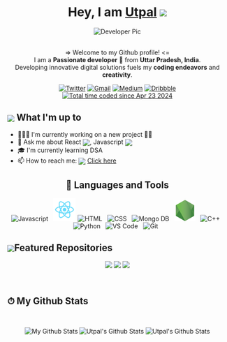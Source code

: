 <div align="center">
    <h1>Hey, I am <a href="https://aromalanil.in" target="_blank">Utpal</a> <img
            src="https://media.giphy.com/media/hvRJCLFzcasrR4ia7z/giphy.gif" width="32"></h1>
    <img alt="Developer Pic"
        src="https://user-images.githubusercontent.com/49222186/110210369-58458c80-7eb7-11eb-9d6e-2129358b3098.png" width="350"/>
    <br/><br/>
    <p>=> Welcome to my Github profile! <=<br />
        I am a <b>Passionate developer</b> 🚀 from <b>Uttar Pradesh, India</b>. <br />
        Developing innovative digital solutions fuels my <b>coding endeavors</b> and <b>creativity</b>. </p>
    <div>
        <a href="https://twitter.com/theutpal01" target="_blank"><img alt="Twitter"
                src="https://img.shields.io/badge/twitter-%231DA1F2.svg?&style=for-the-badge&logo=twitter&logoColor=white" /></a>
<!--         <a href="https://www.linkedin.com/in/" target="_blank"><img alt="LinkedIn" -->
<!--                 src="https://img.shields.io/badge/linkedin-%230077B5.svg?&style=for-the-badge&logo=linkedin&logoColor=white" /></a> -->
        <a href="mailto:dev.theutpal@gmail.com" target="_blank"><img alt="Gmail"
                src="https://img.shields.io/badge/-Gmail-D14836?style=for-the-badge&logo=Gmail&logoColor=white" /></a>
        <a href="https://medium.com/@dev.theutpal" target="_blank"><img alt="Medium"
                src="https://img.shields.io/badge/medium-%2312100E.svg?&style=for-the-badge&logo=medium&logoColor=white" /></a>
        <a href="https://dribbble.com/dev-theutpal" target="_blank"><img alt="Dribbble"
                src="https://img.shields.io/badge/dribble-%23EA4C89.svg?&style=for-the-badge&logo=dribbble&logoColor=white" /></a>
    </div>
	<a href="https://wakatime.com/@018f071a-4a41-4674-b528-88eb101d82c3">
		<img src="https://wakatime.com/badge/user/018f071a-4a41-4674-b528-88eb101d82c3.svg?style=for-the-badge" alt="Total time coded since Apr 23 2024" />
	</a>
</div>

<div>
    <div>
        <h2><img align="center"
                src="https://emojis.slackmojis.com/emojis/images/1584726375/8272/blob-cool.gif?1584726375" width="28" />
            What I'm up to</h2>
        <ul>
            <li> 👨🏻‍💻 I'm currently working on a new project ✍🏻</li>
            <li> 💬 Ask me about React <img align="center"
                    src="https://emojis.slackmojis.com/emojis/images/1473950148/1161/react.png?1473950148"
                    width="16" />, Javascript <img align="center"
                    src="https://emojis.slackmojis.com/emojis/images/1450441296/151/javascript.png?1450441296"
                    width="16" /></li>
            <li> 🎓 I'm currently learning DSA </li>
            <li>📫 How to reach me: <img align="center"
                    src="https://emojis.slackmojis.com/emojis/images/1450319444/38/gmail.png?1450319444" width="17" />
                <a href="mailto:dev.theutpal@gmail.com" target="_blank">Click here</a></li>
<!--             <li>👀 Take a look at <a href="" target="_blank">My Portfolio</a></li> -->
<!--             <li>📄 Here's my <a href="" target="_blank">Resume</a></li> -->
        </ul>
    </div>
    <div align="center">
        <h2>🧰 Languages and Tools</h2>
        <p align="center">
            <img src="https://upload.wikimedia.org/wikipedia/commons/9/99/Unofficial_JavaScript_logo_2.svg" width="44" alt="Javascript" />&nbsp;&nbsp;
            <img src="https://raw.githubusercontent.com/github/explore/80688e429a7d4ef2fca1e82350fe8e3517d3494d/topics/react/react.png" alt="React.js" width="52" />
            <img src="https://upload.wikimedia.org/wikipedia/commons/6/61/HTML5_logo_and_wordmark.svg" alt="HTML" width="48" />&nbsp;&nbsp;
            <img src="https://upload.wikimedia.org/wikipedia/commons/d/d5/CSS3_logo_and_wordmark.svg" alt="CSS" width="35" />&nbsp;&nbsp;
            <img src="https://avatars1.githubusercontent.com/u/45120?s=200&v=4" alt="Mongo DB" width="48" />&nbsp;&nbsp;
            <img src="https://raw.githubusercontent.com/github/explore/80688e429a7d4ef2fca1e82350fe8e3517d3494d/topics/nodejs/nodejs.png" alt="Node.js" width="48" />&nbsp;&nbsp;
			<img src="https://upload.wikimedia.org/wikipedia/commons/1/18/ISO_C%2B%2B_Logo.svg" alt="C++" width="46" />&nbsp;&nbsp;
            <img src="https://upload.wikimedia.org/wikipedia/commons/1/1f/Python_logo_01.svg" alt="Python" width="58" />&nbsp;&nbsp;
<!--        <img src="https://cdn.jsdelivr.net/npm/programming-languages-logos@0.0.3/src/java/java_64x64.png" width="48" alt="Java" />&nbsp;&nbsp;
            <img src="https://avatars1.githubusercontent.com/u/1609975?s=200&v=4" width="48" alt="Dart" />&nbsp;&nbsp;
            <img src="https://upload.wikimedia.org/wikipedia/commons/9/96/Sass_Logo_Color.svg" alt="Sass" width="48" />&nbsp;&nbsp; -->
            <img src="https://upload.wikimedia.org/wikipedia/commons/9/9a/Visual_Studio_Code_1.35_icon.svg" alt="VS Code" width="45" />&nbsp;&nbsp;
            <img src="https://upload.wikimedia.org/wikipedia/commons/3/3f/Git_icon.svg" alt="Git" width="46" />&nbsp;&nbsp;
        </p>
    </div>
    <div>
        <h2><img align="center" width="35" src="https://emojis.slackmojis.com/emojis/images/1531847048/4223/blob-100.gif?1531847048" />Featured Repositories</h2>
        <p align="center">
            <a href="https://github.com/theutpal01/QuizProgram">
                <img src="https://github-readme-stats.vercel.app/api/pin/?username=theutpal01&repo=QuizProgram&theme=vue-dark" /></a>
            <a href="https://github.com/theutpal01/TicTacToe">
                <img src="https://github-readme-stats.vercel.app/api/pin/?username=theutpal01&repo=TicTacToe&theme=vue-dark" /></a>
            <a href="https://github.com/theutpal01/The-God-Hands">
                <img src="https://github-readme-stats.vercel.app/api/pin/?username=theutpal01&repo=The-God-Hands&theme=vue-dark" /></a>
<!--             <a href="https://github.com/theutpal01/unchat_frontend">
                <img src="https://github-readme-stats.vercel.app/api/pin/?username=theutpal01&repo=unchat_frontend&theme=dark" /></a> -->
        </p>
    </div>
    <br />
    <div>
        <h2>⏱ My Github Stats
        </h2>
    </div>
    <br />
    <div align="center">
        <p align="center">
            <img height="160" alt="My Github Stats" src="https://github-readme-stats.vercel.app/api?username=theutpal01&theme=vue-dark&show_icons=true&hide_border=true&count_private=false" />
			<img alt="Utpal's Github Stats" height="160" src="https://github-readme-streak-stats.herokuapp.com/?user=theutpal01&theme=vue-dark&hide_border=true" />
            <img alt="Utpal's Github Stats" height="160" src="https://github-readme-stats.vercel.app/api/top-langs/?username=aromalanil&hide=assembly&layout=compact&theme=vue-dark&hide_border=true" />
        </p>
</div>
    </div>
